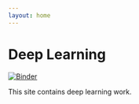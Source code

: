 ```yaml
---
layout: home
---
```


# Deep Learning

[![Binder](https://mybinder.org/badge_logo.svg)](https://mybinder.org/v2/gh/fuzzy-tribble/deep-learning/main)

This site contains deep learning work.
